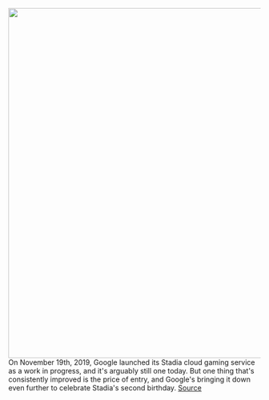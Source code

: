 <img src='https://cdn.vox-cdn.com/thumbor/C-E-M9K1bu2_00MWEyM8EyR0qYc=/0x0:1475x983/1200x800/filters:focal(620x374:856x610)/cdn.vox-cdn.com/uploads/chorus_image/image/70166222/stadia.0.jpg' width='700px' /><br/>
On November 19th, 2019, Google launched its Stadia cloud gaming service as a work in progress, and it's arguably still one today. But one thing that's consistently improved is the price of entry, and Google's bringing it down even further to celebrate Stadia's second birthday.
<a href='https://www.theverge.com/2021/11/19/22790946/google-stadia-birthday-premiere-edition-price-free'> Source <a/>